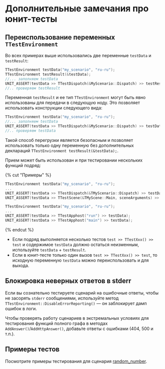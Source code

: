 # Дополнительные замечания про юнит-тесты

## Переиспользование переменных `TTestEnvironment`

Во всех примерах выше использовались две переменные `testData` и `testResult`:

```c++
TTestEnvironment testData("my_scenario", "ru-ru");
TTestEnvironment testResult(&testData);
//... заполняем testData
UNIT_ASSERT(testData >> TTestDispatch(&MyScenario::Dispatch) >> testResult);
//.. проверяем testResult
```

Переменная `testResult` и ее тип `TTestEnvironment` могут быть явно использованы для передачи в следующую ноду. Это позволяет использовать конструкции следующего вида:

```c++
TTestEnvironment testData("my_scenario", "ru-ru");
//... заполняем testData
UNIT_ASSERT(testData >> TTestDispatch(&MyScenario::Dispatch) >> testData);
//.. проверяем testData
```

Такой способ перегрузки является безопасным и позволяет использовать только одну переменную без дополнительных деклараций `TTestEnvironment testResult(&testData);`.

Прием может быть использован и при тестировании нескольких функций подряд:

{% cut "Примеры" %}

```c++
TTestEnvironment testData("my_scenario", "ru-ru");
...
UNIT_ASSERT(testData >> TTestDispatch(&TMyScenario::Dispatch) >> testData);
UNIT_ASSERT(testData >> TTestScene(&TMyScene::Main, sceneArguments) >> testData);
```

```c++
TTestEnvironment testData("my_scenario", "ru-ru");
...
UNIT_ASSERT(testData >> TTestApphost("run") >> testData);
UNIT_ASSERT(testData >> TTestApphost("main") >> testData);
```
{% endcut %}

* Если подряд выполняется несколько тестов `test >> TTestXxx() >> test` и содержимое `testData` должно остаться неизменным, используйте `testData` + `testResult`.
* Если в юнит-тесте только один вызов `test >> TTestXxx() >> test`, то исходную переменную `testData` можно переиспользовать и для выхода.

## Блокировка неверных ответов в stderr

Если вы сознательно тестируете сценарий на ошибочные ответы, чтобы не засорять `stderr` сообщениями, используйте метод `TTestEnvironment::DisableErrorReporting()` — он заблокирует дамп ошибок в логи.

Чтобы проверять работу сценариев в экстремальных условиях для тестирования функций полного графа в методах `AddAnswer()`/`AddHttpAnswer()`, добавьте ответы с ошибками (404, 500 и т.п.).

## Примеры тестов

Посмотрите примеры тестирования для сценария [random_number](https://a.yandex-team.ru/arc/trunk/arcadia/alice/hollywood/library/scenarios/random_number).
